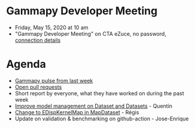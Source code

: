 # Gammapy Developer Meeting

* Friday, May 15, 2020 at 10 am
* "Gammapy Developer Meeting" on CTA eZuce, no password, [connection details](ezuce.txt)

# Agenda

* [Gammapy pulse from last week](https://github.com/gammapy/gammapy/pulse)
* [Open pull requests](https://github.com/gammapy/gammapy/pulls)
* Short report by everyone, what they have worked on during the past week 
* [Improve model management on Dataset and Datasets](https://github.com/gammapy/gammapy/pull/2890) - Quentin
* [Change to EDispKernelMap in MapDataset](https://github.com/gammapy/gammapy/pull/2897) - Régis
* Update on validation & benchmarking on github-action - Jose-Enrique



